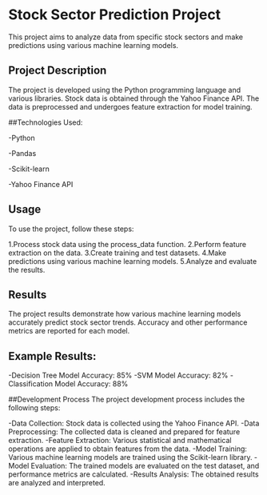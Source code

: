 # Stock Sector Prediction Project

This project aims to analyze data from specific stock sectors and make predictions using various machine learning models.

## Project Description
The project is developed using the Python programming language and various libraries. Stock data is obtained through the Yahoo Finance API. The data is preprocessed and undergoes feature extraction for model training.

##Technologies Used:

-Python

-Pandas

-Scikit-learn

-Yahoo Finance API

## Usage
To use the project, follow these steps:

1.Process stock data using the process_data function.
2.Perform feature extraction on the data.
3.Create training and test datasets.
4.Make predictions using various machine learning models.
5.Analyze and evaluate the results.

## Results
The project results demonstrate how various machine learning models accurately predict stock sector trends. Accuracy and other performance metrics are reported for each model.

## Example Results:

-Decision Tree Model Accuracy: 85%
-SVM Model Accuracy: 82%
-Classification Model Accuracy: 88%

##Development Process
The project development process includes the following steps:

-Data Collection: Stock data is collected using the Yahoo Finance API.
-Data Preprocessing: The collected data is cleaned and prepared for feature extraction.
-Feature Extraction: Various statistical and mathematical operations are applied to obtain features from the data.
-Model Training: Various machine learning models are trained using the Scikit-learn library.
-Model Evaluation: The trained models are evaluated on the test dataset, and performance metrics are calculated.
-Results Analysis: The obtained results are analyzed and interpreted.
